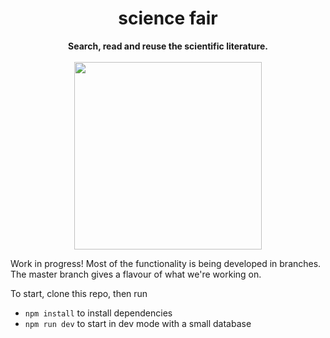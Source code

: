 ###

<h1 align="center">science fair</h3>
<p align="center">
  <strong>Search, read and reuse the scientific literature.</strong><br/><br/>
  <img width="300px" src="https://raw.githubusercontent.com/codeforscience/sciencefair/master/icon/logo.png"/>
</p>
Work in progress! Most of the functionality is being developed in branches. The master branch gives a flavour of what we're working on.

To start, clone this repo, then run

- `npm install` to install dependencies
- `npm run dev` to start in dev mode with a small database
